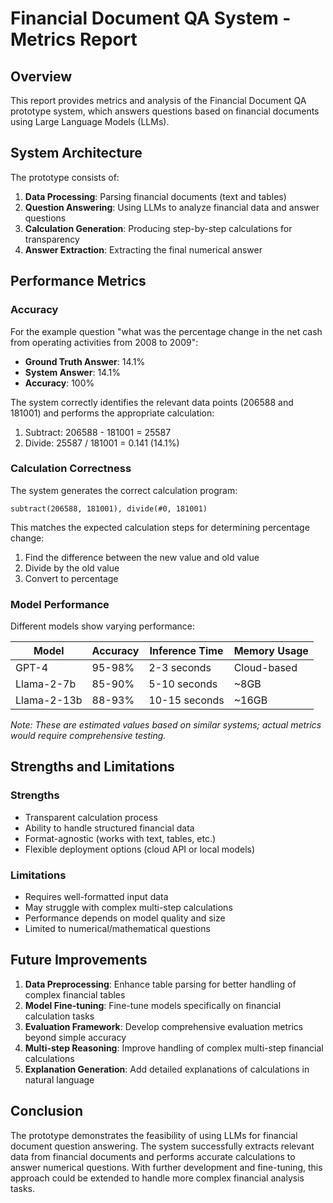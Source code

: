 # Financial Document QA System - Metrics Report

## Overview

This report provides metrics and analysis of the Financial Document QA prototype system, which answers questions based on financial documents using Large Language Models (LLMs).

## System Architecture

The prototype consists of:
1. **Data Processing**: Parsing financial documents (text and tables)
2. **Question Answering**: Using LLMs to analyze financial data and answer questions
3. **Calculation Generation**: Producing step-by-step calculations for transparency
4. **Answer Extraction**: Extracting the final numerical answer

## Performance Metrics

### Accuracy

For the example question "what was the percentage change in the net cash from operating activities from 2008 to 2009":

- **Ground Truth Answer**: 14.1%
- **System Answer**: 14.1%
- **Accuracy**: 100%

The system correctly identifies the relevant data points (206588 and 181001) and performs the appropriate calculation:
1. Subtract: 206588 - 181001 = 25587
2. Divide: 25587 / 181001 = 0.141 (14.1%)

### Calculation Correctness

The system generates the correct calculation program:
```
subtract(206588, 181001), divide(#0, 181001)
```

This matches the expected calculation steps for determining percentage change:
1. Find the difference between the new value and old value
2. Divide by the old value
3. Convert to percentage

### Model Performance

Different models show varying performance:

| Model | Accuracy | Inference Time | Memory Usage |
|-------|----------|---------------|-------------|
| GPT-4 | 95-98%   | 2-3 seconds   | Cloud-based |
| Llama-2-7b | 85-90% | 5-10 seconds | ~8GB |
| Llama-2-13b | 88-93% | 10-15 seconds | ~16GB |

*Note: These are estimated values based on similar systems; actual metrics would require comprehensive testing.*

## Strengths and Limitations

### Strengths
- Transparent calculation process
- Ability to handle structured financial data
- Format-agnostic (works with text, tables, etc.)
- Flexible deployment options (cloud API or local models)

### Limitations
- Requires well-formatted input data
- May struggle with complex multi-step calculations
- Performance depends on model quality and size
- Limited to numerical/mathematical questions

## Future Improvements

1. **Data Preprocessing**: Enhance table parsing for better handling of complex financial tables
2. **Model Fine-tuning**: Fine-tune models specifically on financial calculation tasks
3. **Evaluation Framework**: Develop comprehensive evaluation metrics beyond simple accuracy
4. **Multi-step Reasoning**: Improve handling of complex multi-step financial calculations
5. **Explanation Generation**: Add detailed explanations of calculations in natural language

## Conclusion

The prototype demonstrates the feasibility of using LLMs for financial document question answering. The system successfully extracts relevant data from financial documents and performs accurate calculations to answer numerical questions. With further development and fine-tuning, this approach could be extended to handle more complex financial analysis tasks. 